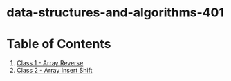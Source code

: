# data-structures-and-algorithms-401
# Table of Contents
1. [Class 1 - Array Reverse](code-challenge/array-reverse)
2. [Class 2 - Array Insert Shift](code-challenge/array-insert-shift)